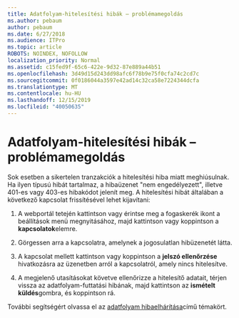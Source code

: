 ```yaml
---
title: Adatfolyam-hitelesítési hibák – problémamegoldás
ms.author: pebaum
author: pebaum
ms.date: 6/27/2018
ms.audience: ITPro
ms.topic: article
ROBOTS: NOINDEX, NOFOLLOW
localization_priority: Normal
ms.assetid: c15fed9f-65c6-422e-9d32-87e889a44b51
ms.openlocfilehash: 3d49d15d243dd98afc6f78b9e75f0cfa74c2cd7c
ms.sourcegitcommit: 0f0186044a3597e42ad14c32ca58e7224344dcfa
ms.translationtype: MT
ms.contentlocale: hu-HU
ms.lasthandoff: 12/15/2019
ms.locfileid: "40050635"
---
```

# <a name="troubleshoot-flow-authentication-errors"></a>Adatfolyam-hitelesítési hibák – problémamegoldás

Sok esetben a sikertelen tranzakciók a hitelesítési hiba miatt meghiúsulnak. Ha ilyen típusú hibát tartalmaz, a hibaüzenet "nem engedélyezett", illetve 401-es vagy 403-es hibakódot jelenít meg. A hitelesítési hibát általában a következő kapcsolat frissítésével lehet kijavítani:
  
1. A webportál tetején kattintson vagy érintse meg a fogaskerék ikont a beállítások menü megnyitásához, majd kattintson vagy koppintson a **kapcsolatok**elemre.
    
2. Görgessen arra a kapcsolatra, amelynek a jogosulatlan hibüzenetét látta.
    
3. A kapcsolat mellett kattintson vagy koppintson a **jelszó ellenőrzése** hivatkozásra az üzenetben arról a kapcsolatról, amely nincs hitelesítve. 
    
4. A megjelenő utasításokat követve ellenőrizze a hitelesítő adatait, térjen vissza az adatfolyam-futtatási hibának, majd kattintson az **ismételt küldés**gombra, és koppintson rá.
    
További segítségért olvassa el az [adatfolyam hibaelhárítása](https://go.microsoft.com/fwlink/?linkid=872110)című témakört.
  

